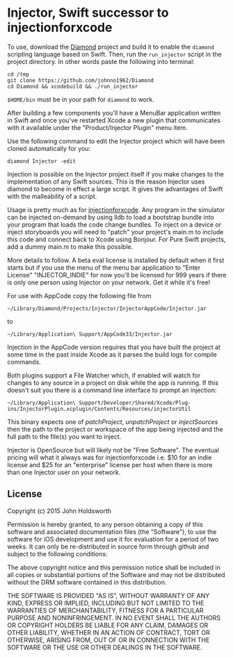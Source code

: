 
# Injector, Swift successor to injectionforxcode

To use, download the [Diamond](https://github.com/johnno1962/Diamond) project
and build it to enable the `diamond` scripting language based on Swift.
Then, run the `run_injector` script in the project directory. In other words
paste the following into terminal:

    cd /tmp
    git clone https://github.com/johnno1962/Diamond
    cd Diamond && xcodebuild && ./run_injector

`$HOME/bin` must be in your path for `diamond` to work.

After building a few components you'll have a MenuBar application written
in Swift and once you've restarted Xcode a new plugin that communicates with
it available under the "Product/Injector Plugin" menu item.

Use the following command to edit the Injector project which
will have been cloned automatically for you:

    diamond Injector -edit

Injection is possible on the Injector project itself if you make
changes to the implementation of any Swift sources. This is the
reason Injector uses diamond to become in effect a large script.
It gives the advantages of Swift with the malleability of a script.

Usage is pretty much as for [injectionforxcode](https://github.com/johnno1962/injectionforxcode).
Any program in the simulator can be injected on-demand by using lldb to
load a bootstrap bundle into your program that loads the code change bundles.
To inject on a device or inject storyboards you will need to "patch" your
project's main.m to include this code and connect back to Xcode using Bonjour.
For Pure Swift projects, add a dummy main.m to make this possible.

More details to follow. A beta eval license is installed by default
when it first starts but if you use the menu of the menu bar application
to "Enter License" "INJECTOR_INDIE" for now you'll be licensed for 999
years if there is only one person using Injector on your network. Get it 
while it's free!

For use with AppCode copy the following file from

    ~/Library/Diamond/Projects/Injector/InjectorAppCode/Injector.jar

to 

    ~/Library/Application\ Support/AppCode33/Injector.jar

Injection in the AppCode version requires that you have built the project
at some time in the past inside Xcode as it parses the build logs for
compile commands.

Both plugins support a File Watcher which, if enabled will watch for
changes to any source in a project on disk while the app is running.
If this doesn't suit you there is a command line interface to prompt
an injection:

    ~/Library/Application\ Support/Developer/Shared/Xcode/Plug-ins/InjectorPlugin.xcplugin/Contents/Resources/injectorUtil

This binary expects one of _patchProject_, _unpatchProject_ or _injectSources_
then the path to the project or workspace of the app being injected
and the full path to the file(s) you want to inject.

Injector is OpenSource but will likely not be "Free Software". The
eventual pricing will what it always was for injectionforxcode i.e.
$10 for an indie license and $25 for an "enterprise" license per
host when there is more than one Injector user on your network.

## License

Copyright (c) 2015 John Holdsworth

Permission is hereby granted, to any person obtaining a copy of this software and associated documentation files (the "Software"), to use the software for iOS development and use it for evaluation for a period of two weeks. It can only be re-distributed in source form through github and subject to the following conditions:

The above copyright notice and this permission notice shall be included in all copies or substantial portions of the Software and may not be distributed without the DRM software contained in this distribution.

THE SOFTWARE IS PROVIDED "AS IS", WITHOUT WARRANTY OF ANY KIND, EXPRESS OR IMPLIED, INCLUDING BUT NOT LIMITED TO THE WARRANTIES OF MERCHANTABILITY, FITNESS FOR A PARTICULAR PURPOSE AND NONINFRINGEMENT. IN NO EVENT SHALL THE AUTHORS OR COPYRIGHT HOLDERS BE LIABLE FOR ANY CLAIM, DAMAGES OR OTHER LIABILITY, WHETHER IN AN ACTION OF CONTRACT, TORT OR OTHERWISE, ARISING FROM, OUT OF OR IN CONNECTION WITH THE SOFTWARE OR THE USE OR OTHER DEALINGS IN THE SOFTWARE.
